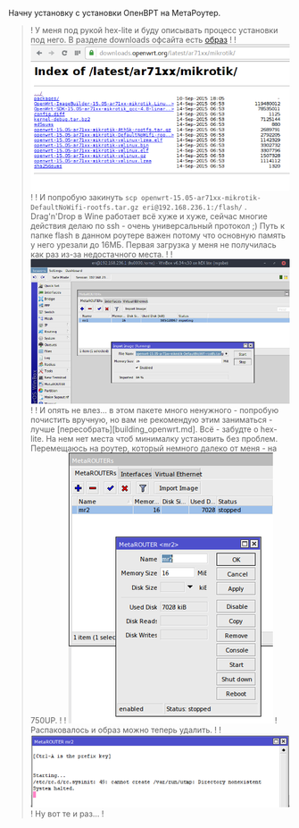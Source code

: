 Начну установку с установки ОпенВРТ на МетаРоутер.

>! У меня под рукой hex-lite и буду описывать процесс установки под него. В разделе downloads офсайта есть [образ][downloadopenwrt]
>! 
>! ![качаем опенврт](img/2016-02-08-00-00-29.png)
>! 
>! И попробую закинуть `scp openwrt-15.05-ar71xx-mikrotik-DefaultNoWifi-rootfs.tar.gz eri@192.168.236.1:/flash/` . Drag'n'Drop в Wine работает всё хуже и хуже, сейчас многие действия делаю по ssh - очень универсальный протокол ;) Путь к папке flash в данном роутере важен потому что основную память у него урезали до 16МБ. Первая загрузка у меня не получилась как раз из-за недостачного места. 
>! 
>! ![импорт образа](img/2016-02-08-00-18-13.png)
>! 
>! И опять не влез... в этом пакете много ненужного - попробую почистить вручную, но вам не рекомендую этим заниматься - лучше [пересобрать][building_openwrt.md]. Всё - забудте о hex-lite. На нем нет места чтоб минималку установить без проблем. Перемещаюсь на роутер, который немного далеко от меня - на 750UP.
>! 
>! ![импорт образа](img/2016-02-08-01-00-50.png)
>! Распаковалось и образ можно теперь удалить.
>! 
>! ![не стартует](img/2016-02-08-01-03-42.png)
>! Ну вот те и раз...
>! 

[downloadopenwrt]: https://downloads.openwrt.org/latest/ar71xx/mikrotik/openwrt-15.05-ar71xx-mikrotik-DefaultNoWifi-rootfs.tar.gz


